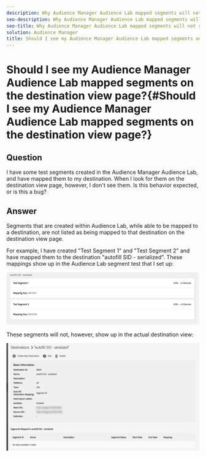 ```yaml
---
description: Why Audience Manager Audience Lab mapped segments will not show up on the destination view page.
seo-description: Why Audience Manager Audience Lab mapped segments will not show up on the destination view page.
seo-title: Why Audience Manager Audience Lab mapped segments will not show up on the destination view page.
solution: Audience Manager
title: Should I see my Audience Manager Audience Lab mapped segments on the destination view page?
---
```


# Should I see my Audience Manager Audience Lab mapped segments on the destination view page?{#Should I see my Audience Manager Audience Lab mapped segments on the destination view page?}

## Question

I have some test segments created in the Audience Manager Audience Lab, and have mapped them to my destination.  When I look for them on the destination view page, however, I don't see them.  Is this behavior expected, or is this a bug?

## Answer

Segments that are created within Audience Lab, while able to be mapped to a destination, are not listed as being mapped to that destination on the destination view page.

For example, I have created "Test Segment 1" and "Test Segment 2" and have mapped them to the destination "autofill SID - serialized".  These mappings show up in the Audience Lab segment test that I set up:

![Image of Audience Lab Segment view](assets/should_i_see_my_aamlab01.png)

These segments will not, however, show up in the actual destination view:

![Image of the destiantion view](assets/should_i_see_my_aamlab02.png)

